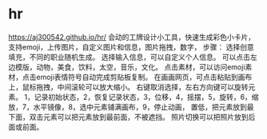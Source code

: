# hr
https://aj300542.github.io/hr/
会动的工牌设计小工具，快速生成彩色小卡片，支持emoji，上传图片，自定义图片和信息，图片拖拽，数字，
步骤：
选择创意填充，不同的职业随机生成。
选择输入信息，可以自定义个人信息。
可以点击左边模版，动物，美食，饮料，太空，音乐，文化。
点击素材，可以访问emoji素材，点击emoji表情符号自动完成剪贴板复制。
在画画网页，可点击粘贴到画布上，鼠标拖拽，中间滚轮可以放大缩小。
右键取消选择，左右方向键可以旋转元素。
1，记录初始状态，2，恢复记录状态，3，位移，4，摇摆，5，旋转，6，缩放，7，水平镜像，8，选中元素铺满画布，9，停止动画，
置低，把元素放到最下面，双击元素可以把元素放到最前面，不被遮挡。
照片切换可以把照片放到后面或前面。
